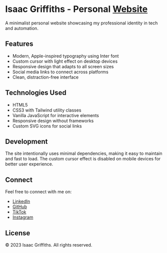 # Isaac Griffiths - Personal [Website](https://isaacgriffiths.com)

A minimalist personal website showcasing my professional identity in tech and automation.

## Features

- Modern, Apple-inspired typography using Inter font
- Custom cursor with light effect on desktop devices
- Responsive design that adapts to all screen sizes
- Social media links to connect across platforms
- Clean, distraction-free interface

## Technologies Used

- HTML5
- CSS3 with Tailwind utility classes
- Vanilla JavaScript for interactive elements
- Responsive design without frameworks
- Custom SVG icons for social links

## Development

The site intentionally uses minimal dependencies, making it easy to maintain and fast to load. The custom cursor effect is disabled on mobile devices for better user experience.

## Connect

Feel free to connect with me on:

- [LinkedIn](https://www.linkedin.com/in/isaacgriffiths/)
- [GitHub](https://github.com/isaacgriffiths)
- [TikTok](https://www.tiktok.com/@isaacgriffiths)
- [Instagram](https://www.instagram.com/isaacrgriffiths/)

## License

© 2023 Isaac Griffiths. All rights reserved. 
